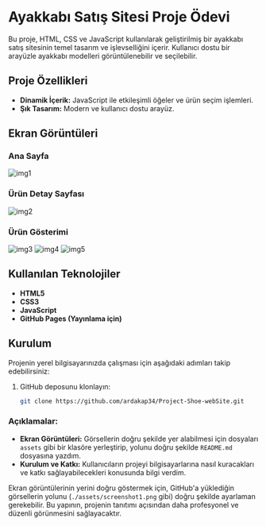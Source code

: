 # Ayakkabı Satış Sitesi Proje Ödevi

Bu proje, HTML, CSS ve JavaScript kullanılarak geliştirilmiş bir ayakkabı satış sitesinin temel tasarım ve işlevselliğini içerir. Kullanıcı dostu bir arayüzle ayakkabı modelleri görüntülenebilir ve seçilebilir.

## Proje Özellikleri
- **Dinamik İçerik:** JavaScript ile etkileşimli öğeler ve ürün seçim işlemleri.
- **Şık Tasarım:** Modern ve kullanıcı dostu arayüz.

## Ekran Görüntüleri

### Ana Sayfa
![img1](https://github.com/user-attachments/assets/d3c4ccb3-f8ac-495c-97f5-b6f8e37694b5)


### Ürün Detay Sayfası
![img2](https://github.com/user-attachments/assets/448d786f-3725-4f05-9434-18b790156bd9)


### Ürün Gösterimi
![img3](https://github.com/user-attachments/assets/e78300dd-f016-416b-a517-23f8824524b1)
![img4](https://github.com/user-attachments/assets/6fbd6bc8-1180-4649-ae5b-dd0cdf91623b)
![img5](https://github.com/user-attachments/assets/61a95864-4f6f-4340-8503-99f946401cfb)



## Kullanılan Teknolojiler
- **HTML5**
- **CSS3**
- **JavaScript**
- **GitHub Pages (Yayınlama için)**

## Kurulum
Projenin yerel bilgisayarınızda çalışması için aşağıdaki adımları takip edebilirsiniz:

1. GitHub deposunu klonlayın:
   ```bash
   git clone https://github.com/ardakap34/Project-Shoe-webSite.git

   
### Açıklamalar:
- **Ekran Görüntüleri:** Görsellerin doğru şekilde yer alabilmesi için dosyaları `assets` gibi bir klasöre yerleştirip, yolunu doğru şekilde `README.md` dosyasına yazdım.
- **Kurulum ve Katkı:** Kullanıcıların projeyi bilgisayarlarına nasıl kuracakları ve katkı sağlayabilecekleri konusunda bilgi verdim.

Ekran görüntülerinin yerini doğru göstermek için, GitHub'a yüklediğin görsellerin yolunu (`./assets/screenshot1.png` gibi) doğru şekilde ayarlaman gerekebilir. Bu yapının, projenin tanıtımı açısından daha profesyonel ve düzenli görünmesini sağlayacaktır.

